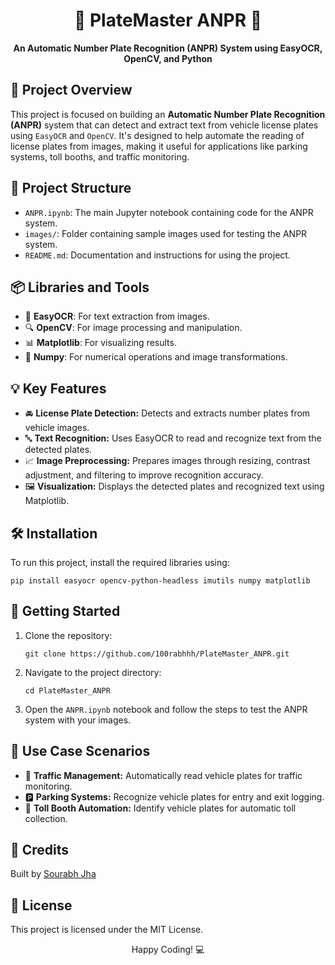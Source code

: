 <h1 align="center">📸 PlateMaster ANPR 🚗</h1>
<p align="center">
  <b>An Automatic Number Plate Recognition (ANPR) System using EasyOCR, OpenCV, and Python</b>
</p>

<h2>🚀 Project Overview</h2>
<p>This project is focused on building an <b>Automatic Number Plate Recognition (ANPR)</b> system that can detect and extract text from vehicle license plates using <code>EasyOCR</code> and <code>OpenCV</code>. It's designed to help automate the reading of license plates from images, making it useful for applications like parking systems, toll booths, and traffic monitoring.</p>

<h2>📂 Project Structure</h2>
<ul>
  <li><code>ANPR.ipynb</code>: The main Jupyter notebook containing code for the ANPR system.</li>
  <li><code>images/</code>: Folder containing sample images used for testing the ANPR system.</li>
  <li><code>README.md</code>: Documentation and instructions for using the project.</li>
</ul>

<h2>📦 Libraries and Tools</h2>
<ul>
  <li>🧠 <b>EasyOCR</b>: For text extraction from images.</li>
  <li>🔍 <b>OpenCV</b>: For image processing and manipulation.</li>
  <li>📊 <b>Matplotlib</b>: For visualizing results.</li>
  <li>🔢 <b>Numpy</b>: For numerical operations and image transformations.</li>
</ul>

<h2>💡 Key Features</h2>
<ul>
  <li>🚘 <b>License Plate Detection:</b> Detects and extracts number plates from vehicle images.</li>
  <li>🔤 <b>Text Recognition:</b> Uses EasyOCR to read and recognize text from the detected plates.</li>
  <li>📈 <b>Image Preprocessing:</b> Prepares images through resizing, contrast adjustment, and filtering to improve recognition accuracy.</li>
  <li>🖼️ <b>Visualization:</b> Displays the detected plates and recognized text using Matplotlib.</li>
</ul>

<h2>🛠️ Installation</h2>
<p>To run this project, install the required libraries using:</p>

<pre><code>pip install easyocr opencv-python-headless imutils numpy matplotlib</code></pre>

<h2>🚀 Getting Started</h2>
<ol>
  <li>Clone the repository:</li>
  <pre><code>git clone https://github.com/100rabhhh/PlateMaster_ANPR.git</code></pre>
  
  <li>Navigate to the project directory:</li>
  <pre><code>cd PlateMaster_ANPR</code></pre>
  
  <li>Open the <code>ANPR.ipynb</code> notebook and follow the steps to test the ANPR system with your images.</li>
</ol>

<h2>🎯 Use Case Scenarios</h2>
<ul>
  <li>🚦 <b>Traffic Management:</b> Automatically read vehicle plates for traffic monitoring.</li>
  <li>🅿️ <b>Parking Systems:</b> Recognize vehicle plates for entry and exit logging.</li>
  <li>🚧 <b>Toll Booth Automation:</b> Identify vehicle plates for automatic toll collection.</li>
</ul>
<h2>👥 Credits</h2>
    <p>Built by <a href="https://github.com/100rabhhh">Sourabh Jha</a></p>
    <h2>📄 License</h2>
    <p>This project is licensed under the MIT License.</p>
<p align="center">Happy Coding! 💻</p>

